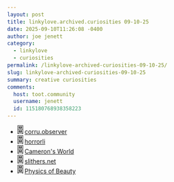 ```yaml
---
layout: post
title: 𝚕𝚒𝚗𝚔𝚢𝚕𝚘𝚟𝚎.𝚊𝚛𝚌𝚑𝚒𝚟𝚎𝚍.𝚌𝚞𝚛𝚒𝚘𝚜𝚒𝚝𝚒𝚎𝚜 𝟶𝟿-𝟷𝟶-𝟸𝟻
date: 2025-09-10T11:26:08 -0400
author: joe jenett
category:
  - linkylove
  - curiosities
permalink: /linkylove-archived-curiosities-09-10-25/
slug: linkylove-archived-curiosities-09-10-25
summary: creative curiosities
comments:
  host: toot.community
  username: jenett
  id: 115180768938358223
---
```

<ul class="linkylove">
	<li class="lin"><a title="dwt-archives: 03/14/23" href="https://dwt-archives.joejenett.com/03-14-23/"><img src="/images/select.png" alt="" height="20"></a> <a title="eerie" href="https://corru.observer/">corru.observer</a></li>
	<li class="lin"><a title="dwt-archives: sorry, a little late for Halloween" href="https://dwt-archives.joejenett.com/sorry-a-little-late-for-halloween/"><img src="/images/select.png" alt="" height="20"></a> <a title="your horror background noise generator" href="https://horrorli.fps.hu/">horrorli</a></li>
	<li class="lin"><a title="dwt-archives: Oh my! (2)" href="https://dwt-archives.joejenett.com/oh-my-2/"><img src="/images/select.png" alt="" height="20"></a> <a title="excavated from the buried neighbourhoods of GeoCities" href="https://www.cameronsworld.net/">Cameron's World</a></li>
	<li class="lin"><a title="dwt-archives: 01/15/09" href="https://dwt-archives.joejenett.com/01-15-09/"><img src="/images/select.png" alt="" height="20"></a> <a title="shrouded satori" href="https://www.slithers.net/">slithers.net</a></li>
	<li class="lin"><a title="dwt-archives: ‘a music album published as a digital art project’" href="https://dwt-archives.joejenett.com/a-music-album-published-as-a-digital-art-project/"><img src="/images/select.png" alt="" height="20"></a> <a title="Clemens Wenger" href="https://physicsofbeauty.art/">Physics of Beauty</a></li>
</ul>
<a href="https://brid.gy/publish/mastodon"></a>
